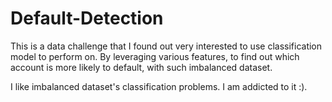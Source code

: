 # Default-Detection

This is a data challenge that I found out very interested to use classification model to perform on. By leveraging various features, to find out which account is more likely to default, with such imbalanced dataset.

I like imbalanced dataset's classification problems. I am addicted to it :).
